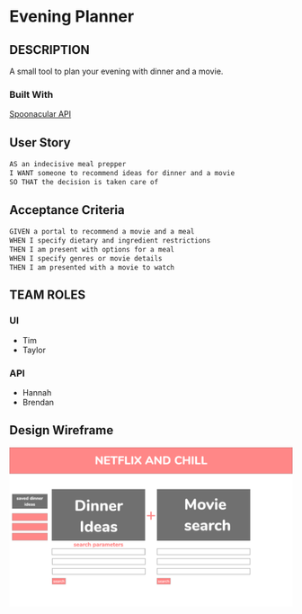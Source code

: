 # Evening Planner

## DESCRIPTION

A small tool to plan your evening with dinner and a movie.

### Built With

[Spoonacular API](https://spoonacular.com/food-api)

## User Story

```
AS an indecisive meal prepper
I WANT someone to recommend ideas for dinner and a movie
SO THAT the decision is taken care of
```

## Acceptance Criteria

```
GIVEN a portal to recommend a movie and a meal
WHEN I specify dietary and ingredient restrictions
THEN I am present with options for a meal
WHEN I specify genres or movie details
THEN I am presented with a movie to watch
```

## TEAM ROLES

### UI

* Tim
* Taylor

### API

* Hannah
* Brendan

## Design Wireframe

![design wireframe](./assets/images/design-wireframe.png)